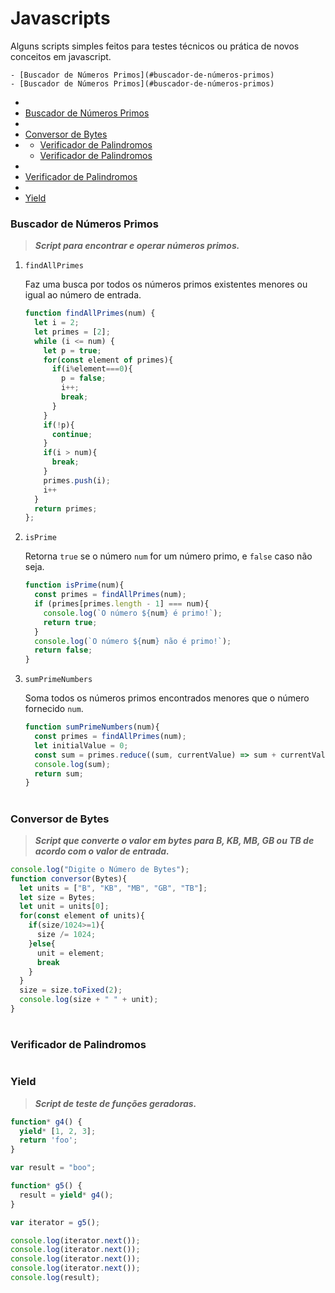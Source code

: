 # Javascripts

Alguns scripts simples feitos para testes técnicos ou prática de novos conceitos em javascript.

    - [Buscador de Números Primos](#buscador-de-números-primos)
    - [Buscador de Números Primos](#buscador-de-números-primos)
- [](#)
- [Buscador de Números Primos](#buscador-de-números-primos)
- [](#)
- [Conversor de Bytes](#conversor-de-bytes)
- [](#-1)
    - [Verificador de Palindromos](#verificador-de-palindromos)
    - [Verificador de Palindromos](#verificador-de-palindromos)
- [](#-2)
- [Verificador de Palindromos](#verificador-de-palindromos)
- [](#-2)
- [Yield](#yield)
### Buscador de Números Primos

> ***Script para encontrar e operar números primos.***<br>

1. `findAllPrimes`

    Faz uma busca por todos os números primos existentes menores ou igual ao número de entrada.

    ```js
    function findAllPrimes(num) {
      let i = 2;
      let primes = [2];
      while (i <= num) {
        let p = true;
        for(const element of primes){
          if(i%element===0){
            p = false;
            i++;
            break;
          }
        }
        if(!p){
          continue;
        }
        if(i > num){
          break;
        }
        primes.push(i);
        i++
      }
      return primes;
    };
    ```


2. `isPrime`

   
    Retorna `true` se o número `num` for um número primo, e `false` caso não seja.

    ```js
    function isPrime(num){
      const primes = findAllPrimes(num);
      if (primes[primes.length - 1] === num){
        console.log(`O número ${num} é primo!`);
        return true;
      }
      console.log(`O número ${num} não é primo!`);
      return false;
    }
    ```
3. `sumPrimeNumbers`

    Soma todos os números primos encontrados menores que o número fornecido `num`.
    ```js
    function sumPrimeNumbers(num){
      const primes = findAllPrimes(num);
      let initialValue = 0;
      const sum = primes.reduce((sum, currentValue) => sum + currentValue, initialValue);
      console.log(sum);
      return sum;
    }
    ```

#

### Conversor de Bytes

> ***Script que converte o valor em bytes para B, KB, MB, GB ou TB de acordo com o valor de entrada.***<br>

```js
console.log("Digite o Número de Bytes");
function conversor(Bytes){
  let units = ["B", "KB", "MB", "GB", "TB"];
  let size = Bytes;
  let unit = units[0];
  for(const element of units){
    if(size/1024>=1){
      size /= 1024;
    }else{
      unit = element;
      break
    }
  }
  size = size.toFixed(2);
  console.log(size + " " + unit);
}
```
#

### Verificador de Palindromos
#
### Yield

> ***Script de teste de funções geradoras.***<br>

```js
function* g4() {
  yield* [1, 2, 3];
  return 'foo';
}

var result = "boo";

function* g5() {
  result = yield* g4();
}

var iterator = g5();

console.log(iterator.next());
console.log(iterator.next());
console.log(iterator.next());
console.log(iterator.next());
console.log(result);
```
